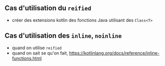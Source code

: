 

## Cas d'utilisation du `reified`

* créer des extensions kotlin des fonctions Java utilisant des `Class<T>`  


## Cas d'utilisation des `inline`, `noinline`

* quand on utilise `reified` 
* quand on sait se qu'on fait, <https://kotlinlang.org/docs/reference/inline-functions.html>

